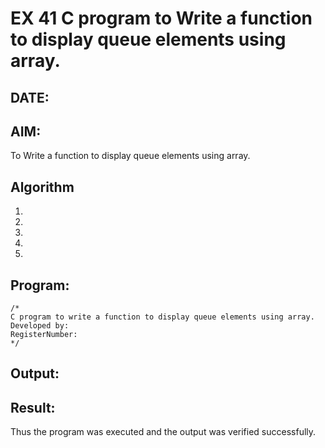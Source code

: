 # EX 41 C program to Write a function to display queue elements using array.
## DATE:
## AIM:
To Write a function to display queue elements using array.

## Algorithm
1. 
2. 
3. 
4.  
5.   

## Program:
```
/*
C program to write a function to display queue elements using array.
Developed by: 
RegisterNumber:  
*/
```

## Output:



## Result:
Thus the program was executed and the output was verified successfully.

